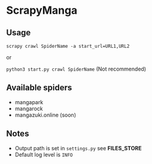 # ScrapyManga

## Usage

`scrapy crawl SpiderName -a start_url=URL1,URL2`

or 

`python3 start.py crawl SpiderName` (Not recommended)

## Available spiders
* mangapark
* mangarock
* mangazuki.online (soon)

## Notes

* Output path is set in `settings.py` see **FILES_STORE**
* Default log level is `INFO`